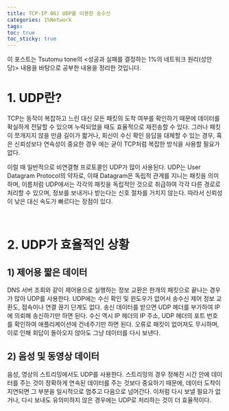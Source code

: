 ```yaml
---
title: TCP-IP 06) UDP를 이용한 송수신 
categories: 1%Network
tags: 
toc: true
toc_sticky: true
---
```


이 포스트는 Tsutomu tone의 <성공과 실패를 결정하는 1%의 네트워크 원리(성안당)> 내용을 바탕으로 공부한 내용을 정리한 것입니다. 

# **1. UDP란?**

TCP는 동작이 복잡하고 느린 대신 모든 패킷의 도착 여부를 확인하기 때문에 데이터를 확실하게 전달할 수 있으며 누락되었을 때도 효율적으로 재전송할 수 있다. 그러나 패킷이 쪼개지지 않을 만큼 길이가 짧거나, 회신이 수신 확인 응답을 대체할 수 있는 경우, 혹은 신뢰성보다 연속성이 중요한 경우 에는 굳이 TCP처럼 복잡한 방식을 사용할 필요가 없다. 

이럴 때 일반적으로 비연결형 프로토콜인 UDP가 많이 사용된다. UDP는 User Datagram Protocol의 약자로, 이때 Datagram은 독립적 관계를 지니는 패킷을 의미하며, 이름처럼 UDP에서는 각각의 패킷을 독립적인 것으로 취급하여 각각 다른 경로로 처리할 수 있으며, 정보를 보내거나 받는다는 신호 절차를 거치지 않는다. 따라서 신뢰성이 낮은 대신 속도가 빠르다는 장점이 있다. 

<br/>

# **2. UDP가 효율적인 상황**

## **1) 제어용 짧은 데이터**

DNS 서버 조회와 같이 제어용으로 실행하는 정보 교환은 한개의 패킷으로 끝나는 경우가 많아 UDP를 사용한다. UDP에는 수신 확인 및 윈도우가 없어서 송수신 제어 정보 교환도, 접속이나 연결 끊기 단계도 없다. 송신 데이터를 받으면 UDP 헤더를 부가하여 IP에 의뢰해 송신하기만 하면 된다. 수신 역시 IP 헤더의 IP 주소, UDP 헤더의 포트 번호를 확인하여 애플리케이션에 건네주기만 하면 된다. 오류로 패킷이 없어져도 무시하며, 이로 인해 회답이 돌아오지 않아도 그냥 데이터를 다시 보낸다. 

## **2) 음성 및 동영상 데이터**
 
음성, 영상의 스트리밍에서도 UDP를 사용한다. 스트리밍의 경우 정해진 시간 안에 데이터를 주는 것이 정확하게 연속된 데이터를 주는 것보다 중요하기 때문에, 데이터 도착이 지연되면 그 부분을 일시적으로 멈추고 다음으로 넘어간다. 이처럼 다시 보낼 필요가 없거나, 다시 보내도 유의미하지 않은 경우에는 UDP로 처리하는 것이 더 효율적이다. 